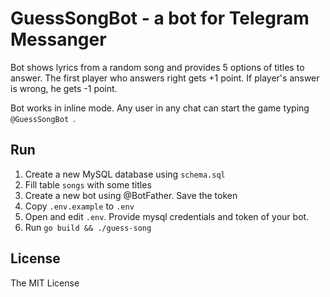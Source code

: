 # GuessSongBot - a bot for Telegram Messanger

Bot shows lyrics from a random song and provides 5 options of titles to answer.
The first player who answers right gets +1 point. If player's answer is wrong, he gets -1 point.

Bot works in inline mode. Any user in any chat can start the game typing `@GuessSongBot `.

## Run

1. Create a new MySQL database using `schema.sql`
2. Fill table `songs` with some titles
3. Create a new bot using @BotFather. Save the token
4. Copy `.env.example` to `.env`
5. Open and edit `.env`. Provide mysql credentials and token of your bot.
6. Run `go build && ./guess-song`

## License

The MIT License
